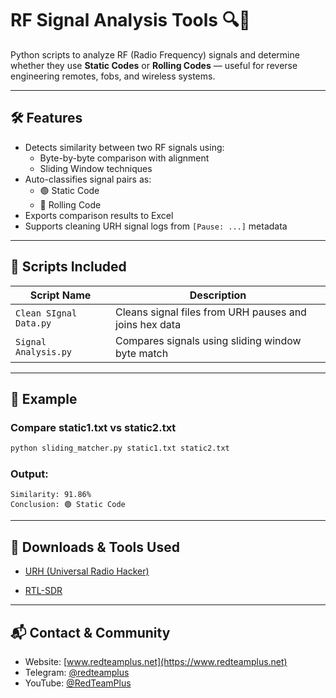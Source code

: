 # RF Signal Analysis Tools 🔍📡

Python scripts to analyze RF (Radio Frequency) signals and determine whether they use **Static Codes** or **Rolling Codes** — useful for reverse engineering remotes, fobs, and wireless systems.

---

## 🛠 Features

- Detects similarity between two RF signals using:
  - Byte-by-byte comparison with alignment
  - Sliding Window techniques
- Auto-classifies signal pairs as:
  - 🟢 Static Code
  - 🔴 Rolling Code
- Exports comparison results to Excel
- Supports cleaning URH signal logs from `[Pause: ...]` metadata

---

## 📂 Scripts Included

| Script Name                | Description |
|---------------------------|-------------|
| `Clean SIgnal Data.py`              | Cleans signal files from URH pauses and joins hex data |
| `Signal Analysis.py`      | Compares signals using sliding window byte match |


---

## 🧪 Example

### Compare static1.txt vs static2.txt

```bash
python sliding_matcher.py static1.txt static2.txt
```

### Output:

```
Similarity: 91.86%
Conclusion: 🟢 Static Code
```

---

## 🔗 Downloads & Tools Used

- [URH (Universal Radio Hacker)](https://github.com/jopohl/urh/releases)

- [RTL-SDR ](https://www.nooelec.com/store/sdr/nesdr-smart-xtr.html)

---

## 📬 Contact & Community

- Website: [www.redteamplus.net](https://www.redteamplus.net)
- Telegram: [@redteamplus](https://t.me/redteamplus)
- YouTube: [@RedTeamPlus](https://youtube.com/@RedTeamPlus)
